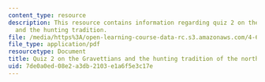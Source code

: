 ```yaml
---
content_type: resource
description: This resource contains information regarding quiz 2 on the gravettians
  and the hunting tradition.
file: /media/https%3A/open-learning-course-data-rc.s3.amazonaws.com/4-605-introduction-to-the-history-and-theory-of-architecture-spring-2012/7de0a0ed08e2a3db2103e1a6f5e3c17e_MIT4_605S12_quiz02.pdf
file_type: application/pdf
resourcetype: Document
title: Quiz 2 on the Gravettians and the hunting tradition of the north
uid: 7de0a0ed-08e2-a3db-2103-e1a6f5e3c17e
---
```


